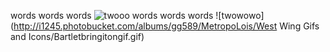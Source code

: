 <!--begin team one-->

<!--begin team two-->
words words words
![twooo](http://media.tumblr.com/12f8c89a532e40b9a81c3d13437a93ac/tumblr_inline_mfybce0Pmb1qed51z.gif)
words words words
![twowowo](http://i1245.photobucket.com/albums/gg589/MetropoLois/West Wing Gifs and Icons/Bartletbringitongif.gif)
<!--begin team three-->

